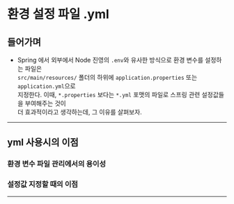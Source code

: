 # 환경 설정 파일 .yml

<h2>들어가며</h2>

- Spring 에서 외부에서 Node 진영의 `.env`와 유사한 방식으로 환경 변수를 설정하는 파일은  
  `src/main/resources/` 폴더의 하위에 `application.properties` 또는 `application.yml`으로  
  지정한다. 이때, `*.properties` 보다는 `*.yml` 포맷의 파일로 스프링 관련 설정값들을 부여해주는 것이  
  더 효과적이라고 생각하는데, 그 이유를 살펴보자.

<hr/>

<h2>yml 사용시의 이점</h2>

<h3>환경 변수 파일 관리에서의 용이성</h3>

<h3>설정값 지정할 때의 이점</h3>

<hr/>
